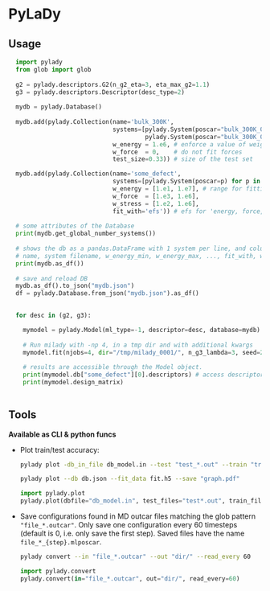 # PyLaDy

## Usage


```py
  import pylady
  from glob import glob
  
  g2 = pylady.descriptors.G2(n_g2_eta=3, eta_max_g2=1.1)
  g3 = pylady.descriptors.Descriptor(desc_type=2)
  
  mydb = pylady.Database()  
  
  mydb.add(pylady.Collection(name='bulk_300K', 
                             systems=[pylady.System(poscar="bulk_300K_01.poscar", weight_per_element=[1.0, 2.0]), 
                                      pylady.System(poscar="bulk_300K_02.poscar")],
                             w_energy = 1.e6, # enforce a value of weight instead of optimizing
                             w_force  = 0,    # do not fit forces
                             test_size=0.33)) # size of the test set

  mydb.add(pylady.Collection(name='some_defect',
                             systems=[pylady.System(poscar=p) for p in glob("some/pattern.poscar")],
                             w_energy = [1.e1, 1.e7], # range for fitting weight
                             w_force  = [1.e3, 1.e6], 
                             w_stress = [1.e2, 1.e6],
                             fit_with='efs')) # efs for 'energy, force, stress' 
  
  # some attributes of the Database
  print(mydb.get_global_number_systems())
 
  # shows the db as a pandas.DataFrame with 1 system per line, and columns: 
  # name, system filename, w_energy_min, w_energy_max, ..., fit_with, weight_per_element 
  print(mydb.as_df())
  
  # save and reload DB
  mydb.as_df().to_json("mydb.json")
  df = pylady.Database.from_json("mydb.json").as_df()
  

  for desc in (g2, g3):

    mymodel = pylady.Model(ml_type=-1, descriptor=desc, database=mydb)
  
    # Run milady with -np 4, in a tmp dir and with additional kwargs
    mymodel.fit(njobs=4, dir="/tmp/milady_0001/", n_g3_lambda=3, seed=24)
  
    # results are accessible through the Model object.  
    print(mymodel.db["some_defect"][0].descriptors) # access descriptors of first system of the "some_defect" collection
    print(mymodel.design_matrix)
  
```

## Tools

**Available as CLI & python funcs**

- Plot train/test accuracy:

  ```bash
  pylady plot -db_in_file db_model.in --test "test_*.out" --train "train*.out" --save "graph.pdf"

  pylady plot --db db.json --fit_data fit.h5 --save "graph.pdf"
  ```
  
  ```py
  import pylady.plot
  pylady.plot(dbfile="db_model.in", test_files="test*.out", train_files="train*.out")
  ```


- Save configurations found in MD outcar files matching the glob pattern `"file_*.outcar"`. Only save one configuration every 60 timesteps (default is 0, i.e. only save the first step). Saved files have the name `file_*_{step}.mlposcar`.

  ```bash
  pylady convert --in "file_*.outcar" --out "dir/" --read_every 60  
  ```
  
  ```py
  import pylady.convert
  pylady.convert(in="file_*.outcar", out="dir/", read_every=60)
  ```





